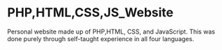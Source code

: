 # PHP,HTML,CSS,JS_Website
 
Personal website made up of PHP,HTML, CSS, and JavaScript. This was done purely through self-taught experience in all four languages.
